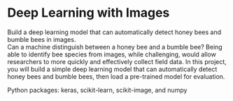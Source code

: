 # Deep Learning with Images <br>
Build a deep learning model that can automatically detect honey bees and bumble bees in images. <br>
Can a machine distinguish between a honey bee and a bumble bee? Being able to identify bee species from images, while challenging, 
would allow researchers to more quickly and effectively collect field data. In this project, you will build a simple deep learning 
model that can automatically detect honey bees and bumble bees, then load a pre-trained model for evaluation.

Python packages: keras, scikit-learn, scikit-image, and numpy
